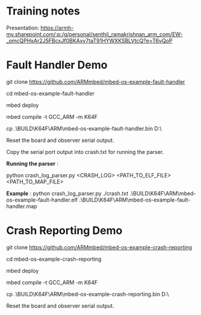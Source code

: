 # Training notes

Presentation: https://armh-my.sharepoint.com/:p:/g/personal/senthil_ramakrishnan_arm_com/EW-_omcQPHxAr2J5FBcxJf0BKAxy7taT91HYWXKSBLVtcQ?e=T6vQoP

Fault Handler Demo
==================
git clone https://github.com/ARMmbed/mbed-os-example-fault-handler

cd mbed-os-example-fault-handler

mbed deploy

mbed compile -t GCC_ARM -m K64F

cp .\BUILD\K64F\ARM\mbed-os-example-fault-handler.bin D:\

Reset the board and observer serial output.

Copy the serial port output into crash.txt for running the parser.

__Running the parser__ :

python crash_log_parser.py <CRASH_LOG> <PATH_TO_ELF_FILE>  <PATH_TO_MAP_FILE>

__Example__ :
python crash_log_parser.py ./crash.txt .\BUILD\K64F\ARM\mbed-os-example-fault-handler.elf .\BUILD\K64F\ARM\mbed-os-example-fault-handler.map

Crash Reporting Demo
====================
git clone https://github.com/ARMmbed/mbed-os-example-crash-reporting

cd mbed-os-example-crash-reporting

mbed deploy

mbed compile -t GCC_ARM -m K64F

cp .\BUILD\K64F\ARM\mbed-os-example-crash-reporting.bin D:\

Reset the board and observer serial output.


